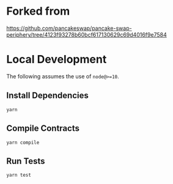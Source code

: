 # Forked from
https://github.com/pancakeswap/pancake-swap-periphery/tree/4123f93278b60bcf617130629c69d4016f9e7584
# Local Development

The following assumes the use of `node@>=10`.

## Install Dependencies

`yarn`

## Compile Contracts

`yarn compile`

## Run Tests

`yarn test`
